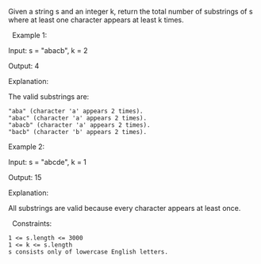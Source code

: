 Given a string s and an integer k, return the total number of substrings of s where at least one character appears at least k times.

 
Example 1:


Input: s = "abacb", k = 2

Output: 4

Explanation:

The valid substrings are:


	"aba" (character 'a' appears 2 times).
	"abac" (character 'a' appears 2 times).
	"abacb" (character 'a' appears 2 times).
	"bacb" (character 'b' appears 2 times).



Example 2:


Input: s = "abcde", k = 1

Output: 15

Explanation:

All substrings are valid because every character appears at least once.


 
Constraints:


	1 <= s.length <= 3000
	1 <= k <= s.length
	s consists only of lowercase English letters.

